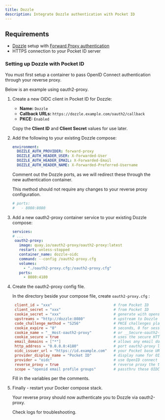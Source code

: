 ```yaml
---
title: Dozzle
description: Integrate Dozzle authentication with Pocket ID
---
```


## Requirements

- [Dozzle](https://github.com/amir20/dozzle) setup with [Forward Proxy authentication](https://dozzle.dev/guide/authentication)
- HTTPS connection to your Pocket ID server

### Setting up Dozzle with Pocket ID

You must first setup a container to pass OpenID Connect authentication through your reverse proxy.

Below is an example using oauth2-proxy.

1. Create a new OIDC client in Pocket ID for Dozzle: 
    
    - **Name:** `Dozzle`
    - **Callback URLs:** `https://dozzle.example.com/oauth2/callback`
    - **PKCE:** `Enabled`

    Copy the **Client ID** and **Client Secret** values for use later.


2. Add the following to your existing Dozzle compose:
   
    ```yml
    environment:
      DOZZLE_AUTH_PROVIDER: forward-proxy
      DOZZLE_AUTH_HEADER_USER: X-Forwarded-User
      DOZZLE_AUTH_HEADER_EMAIL: X-Forwarded-Email
      DOZZLE_AUTH_HEADER_NAME: X-Forwarded-Preferred-Username
    ```

   Comment out the Dozzle ports, as we will redirect these through the new authentication container.

   This method should not require any changes to your reverse proxy configuration.

    ```yml
    # ports:
    #   - 8080:8080
    ```


3. Add a new oauth2-proxy container service to your existing Dozzle compose: 
   
   ```yml
   services:
   # ...
    oauth2-proxy:
      image: quay.io/oauth2-proxy/oauth2-proxy:latest
      restart: unless-stopped
      container_name: dozzle-oidc
      command: --config /oauth2-proxy.cfg
      volumes:
        - "./oauth2-proxy.cfg:/oauth2-proxy.cfg"
      ports:
        - 8080:4180
   ```

4. Create the oauth2-proxy config file.
   
   In the directory beside your compose file, create `oauth2-proxy.cfg` :

   ```toml
    client_id = "xxx"                            # from Pocket ID
    client_secret = "xxx"                        # from Pocket ID
    cookie_secret = "xxx"                        # generate with openssl rand -base64 32 | tr -- '+/' '-_'
    upstreams = "http://dozzle:8080"             # upstream to Dozzle containers internal port
    code_challenge_method = "S256"               # PKCE challenges plain or S256
    cookie_expire = "0"                          # seconds, 0 for session
    cookie_name = "__Host-oauth2-proxy"          # or __Secure-oauth2-proxy (less secure)
    cookie_secure = true                         # uses the secure HTTPS cookie
    email_domains = ["*"]                        # allows any email domain to authenticate
    http_address = "0.0.0.0:4180"                # port oauth2-proxy listens on
    oidc_issuer_url = "https://id.example.com"   # your Pocket base URL
    provider_display_name = "Pocket ID"          # display name for OIDC login
    provider = "oidc"                            # use OpenID connect
    reverse_proxy = true                         # reverse proxy the traffic
    scope = "openid email profile groups"        # passthru these OIDC scopes
   ```

   Fill in the variables per the comments.
   
   
5. Finally - restart your Docker compose stack. 
   
   Your reverse proxy should now authenticate you to Dozzle via oauth2-proxy.

   Check logs for troubleshooting.
